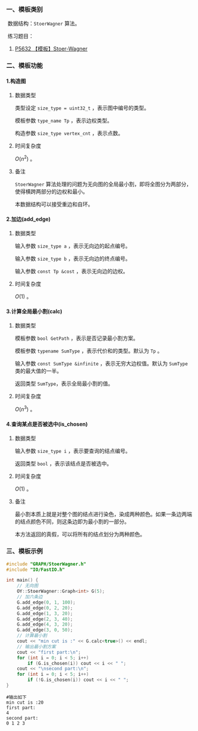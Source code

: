 ### 一、模板类别

​	数据结构：`StoerWagner` 算法。

​	练习题目：

1. [P5632 【模板】Stoer-Wagner](https://www.luogu.com.cn/problem/P5632)

### 二、模板功能

#### 1.构造图

1. 数据类型

   类型设定 `size_type = uint32_t` ，表示图中编号的类型。

   模板参数 `type_name Tp` ，表示边权类型。

   构造参数 `size_type vertex_cnt` ，表示点数。

2. 时间复杂度

   $O(n^2)$ 。

3. 备注

   `StoerWagner` 算法处理的问题为无向图的全局最小割，即将全图分为两部分，使得横跨两部分的边权和最小。

   本数据结构可以接受重边和自环。
   

#### 2.加边(add_edge)

1. 数据类型

   输入参数 `size_type a`​ ，表示无向边的起点编号。

   输入参数 `size_type b` ，表示无向边的终点编号。

   输入参数 `const Tp &cost` ，表示无向边的边权。

2. 时间复杂度

   $O(1)$ 。


#### 3.计算全局最小割(calc)

1. 数据类型

   模板参数 `bool GetPath` ，表示是否记录最小割方案。
   
   模板参数 `typename SumType` ，表示代价和的类型。默认为 `Tp` 。

   输入参数 `const SumType &infinite` ，表示无穷大边权值。默认为 `SumType` 类的最大值的一半。

   返回类型 `SumType`，表示全局最小割的值。

2. 时间复杂度

   $O(n^3)$ 。

#### 4.查询某点是否被选中(is_chosen)

1. 数据类型

   输入参数 `size_type i` ，表示要查询的结点编号。

   返回类型 `bool` ，表示该结点是否被选中。

2. 时间复杂度

    $O(1)$ 。

3. 备注

   最小割本质上就是对整个图的结点进行染色，染成两种颜色。如果一条边两端的结点颜色不同，则这条边即为最小割的一部分。

   本方法返回的真假，可以将所有的结点划分为两种颜色。

### 三、模板示例

```c++
#include "GRAPH/StoerWagner.h"
#include "IO/FastIO.h"

int main() {
    // 无向图
    OY::StoerWagner::Graph<int> G(5);
    // 加六条边
    G.add_edge(0, 1, 100);
    G.add_edge(0, 2, 20);
    G.add_edge(1, 3, 20);
    G.add_edge(2, 3, 40);
    G.add_edge(4, 3, 20);
    G.add_edge(3, 0, 50);
    // 计算最小割
    cout << "min cut is :" << G.calc<true>() << endl;
    // 输出最小割方案
    cout << "first part:\n";
    for (int i = 0; i < 5; i++)
        if (G.is_chosen(i)) cout << i << " ";
    cout << "\nsecond part:\n";
    for (int i = 0; i < 5; i++)
        if (!G.is_chosen(i)) cout << i << " ";
}
```

```
#输出如下
min cut is :20
first part:
4 
second part:
0 1 2 3 
```

